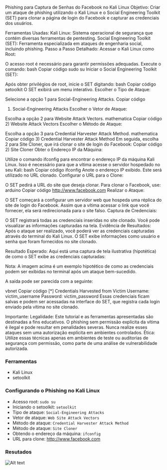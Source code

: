 Phishing para Captura de Senhas do Facebook no Kali Linux
Objetivo: Criar um ataque de phishing utilizando o Kali Linux e o Social Engineering Toolkit (SET) para clonar a página de login do Facebook e capturar as credenciais dos usuários.

Ferramentas Usadas:
Kali Linux: Sistema operacional de segurança que contém diversas ferramentas de pentesting.
Social Engineering Toolkit (SET): Ferramenta especializada em ataques de engenharia social, incluindo phishing.
Passo a Passo Detalhado:
Acessar o Kali Linux como Root:

O acesso root é necessário para garantir permissões adequadas. Execute o comando:
bash
Copiar código
sudo su
Iniciar o Social Engineering Toolkit (SET):

Após obter privilégios de root, inicie o SET digitando:
bash
Copiar código
setoolkit
O SET exibirá um menu interativo.
Escolher o Tipo de Ataque:

Selecione a opção 1 para Social-Engineering Attacks.
Copiar código
1) Social-Engineering Attacks
Escolher o Vetor de Ataque:

Escolha a opção 2 para Website Attack Vectors.
mathematica
Copiar código
2) Website Attack Vectors
Escolher o Método de Ataque:

Escolha a opção 3 para Credential Harvester Attack Method.
mathematica
Copiar código
3) Credential Harvester Attack Method
Em seguida, escolha 2 para Site Cloner, que irá clonar o site de login do Facebook:
Copiar código
2) Site Cloner
Obter o Endereço IP da Máquina:

Utilize o comando ifconfig para encontrar o endereço IP da máquina Kali Linux. Isso é necessário para que a vítima acesse o servidor hospedado no seu Kali:
bash
Copiar código
ifconfig
Anote o endereço IP exibido. Este será utilizado no URL clonado.
Configurar o URL para o Clone:

O SET pedirá a URL do site que deseja clonar. Para clonar o Facebook, use:
arduino
Copiar código
http://www.facebook.com
Realizar o Ataque:

O SET começará a configurar um servidor web que hospeda uma réplica do site de login do Facebook. Assim que a vítima acessar o link que você fornecer, ela será redirecionada para o site falso.
Captura de Credenciais:

O SET registrará todas as credenciais inseridas no site clonado. Você pode visualizar as informações capturadas na tela.
Evidência de Resultados:
Após o ataque ser realizado, você poderá ver as credenciais capturadas através do terminal do Kali Linux. O SET exibe informações como usuário e senha que foram fornecidos no site clonado.

Resultado Esperado:
Aqui está uma captura de tela ilustrativa (hipotética) de como o SET exibe as credenciais capturadas:


Nota: A imagem acima é um exemplo hipotético de como as credenciais podem ser exibidas no terminal após um ataque bem-sucedido.

A saída pode ser parecida com a seguinte:

vbnet
Copiar código
[*] Credentials Harvested from Victim
Username: victim_username
Password: victim_password
Essas credenciais ficam salvas e podem ser acessadas na interface do SET, que registra cada login enviado pela vítima no site clonado.

Importante:
Legalidade: Este tutorial e as ferramentas apresentadas são destinadas a fins educativos. O phishing sem permissão explícita da vítima é ilegal e pode resultar em penalidades severas. Nunca realize esses ataques sem uma autorização explícita em ambientes controlados.
Ética: Utilize essas técnicas apenas em ambientes de teste ou auditorias de segurança com permissão, como parte de uma análise de vulnerabilidade autorizada.
### Ferramentas

- Kali Linux
- setoolkit

### Configurando o Phishing no Kali Linux

- Acesso root: ``` sudo su ```
- Iniciando o setoolkit: ``` setoolkit ```
- Tipo de ataque: ``` Social-Engineering Attacks ```
- Vetor de ataque: ``` Web Site Attack Vectors ```
- Método de ataque: ```Credential Harvester Attack Method ```
- Método de ataque: ``` Site Cloner ```
- Obtendo o endereço da máquina: ``` ifconfig ```
- URL para clone: http://www.facebook.com

### Resutados

![Alt text](./passwd.png "Optional title")